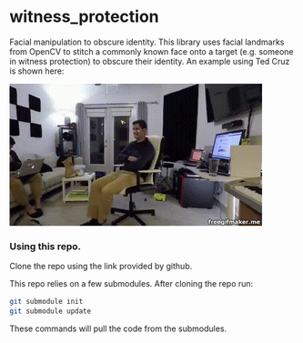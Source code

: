 # witness_protection
Facial manipulation to obscure identity. This library uses facial landmarks from OpenCV to stitch a commonly known face onto a target (e.g. someone in witness protection) to obscure their identity. An example using Ted Cruz is shown here:

![Ted Cruz Swap](/examples/demo1.gif)

### Using this repo.
Clone the repo using the link provided by github.

This repo relies on a few submodules. After cloning the repo run:
```bash
git submodule init
git submodule update
```
These commands will pull the code from the submodules.
